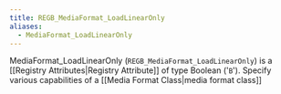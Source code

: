 ```yaml
---
title: REGB_MediaFormat_LoadLinearOnly
aliases:
  - MediaFormat_LoadLinearOnly
---
```


MediaFormat_LoadLinearOnly (`REGB_MediaFormat_LoadLinearOnly`) is a [[Registry Attributes|Registry Attribute]] of type Boolean ('`B`').
Specify various capabilities of a [[Media Format Class|media format class]]
